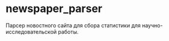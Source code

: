# newspaper_parser
Парсер новостного сайта для сбора статистики для научно-исследовательской работы.
